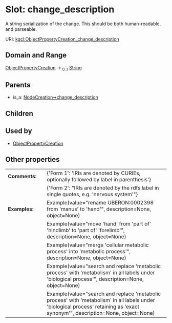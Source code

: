 
# Slot: change_description


A string serialization of the change. This should be both human-readable, and parseable.

URI: [kgcl:ObjectPropertyCreation_change_description](http://w3id.org/kgcl/ObjectPropertyCreation_change_description)


## Domain and Range

[ObjectPropertyCreation](ObjectPropertyCreation.md) &#8594;  <sub>0..1</sub> [String](types/String.md)

## Parents

 *  is_a: [NodeCreation➞change_description](NodeCreation_change_description.md)

## Children


## Used by

 * [ObjectPropertyCreation](ObjectPropertyCreation.md)

## Other properties

|  |  |  |
| --- | --- | --- |
| **Comments:** | | {'Form 1': 'IRIs are denoted by CURIEs, optionally followed by label in parenthesis'} |
|  | | {'Form 2': "IRIs are denoted by the rdfs:label in single quotes, e.g. 'nervous system'"} |
| **Examples:** | | Example(value="rename UBERON:0002398 from 'manus' to 'hand'", description=None, object=None) |
|  | | Example(value="move 'hand' from 'part of' 'hindlimb' to 'part of' 'forelimb'", description=None, object=None) |
|  | | Example(value="merge 'cellular metabolic process' into 'metabolic process'", description=None, object=None) |
|  | | Example(value="search and replace 'metabolic process' with 'metabolism' in all labels under 'biological process'", description=None, object=None) |
|  | | Example(value="search and replace 'metabolic process' with 'metabolism' in all labels under 'biological process' retaining as 'exact synonym'", description=None, object=None) |

